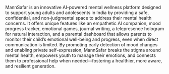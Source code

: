 MannSafar is an innovative AI-powered mental wellness platform designed to support young adults and adolescents in India by providing a safe, confidential, and non-judgmental space to address their mental health concerns. It offers unique features like an empathetic AI companion, mood progress tracker, emotional games, journal writing, a telepresence hologram for natural interaction, and a parental dashboard that allows parents to monitor their child’s emotional well-being and progress, even when direct communication is limited. By promoting early detection of mood changes and enabling private self-expression, MannSafar breaks the stigma around mental health, empowers youth to manage their emotions, and connects them to professional help when needed—fostering a healthier, more aware, and resilient generation.